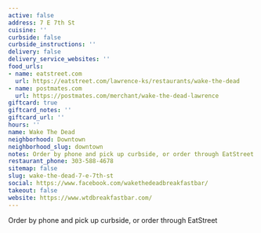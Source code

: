 ```yaml
---
active: false
address: 7 E 7th St
cuisine: ''
curbside: false
curbside_instructions: ''
delivery: false
delivery_service_websites: ''
food_urls:
- name: eatstreet.com
  url: https://eatstreet.com/lawrence-ks/restaurants/wake-the-dead
- name: postmates.com
  url: https://postmates.com/merchant/wake-the-dead-lawrence
giftcard: true
giftcard_notes: ''
giftcard_url: ''
hours: ''
name: Wake The Dead
neighborhood: Downtown
neighborhood_slug: downtown
notes: Order by phone and pick up curbside, or order through EatStreet
restaurant_phone: 303-588-4678
sitemap: false
slug: wake-the-dead-7-e-7th-st
social: https://www.facebook.com/wakethedeadbreakfastbar/
takeout: false
website: https://www.wtdbreakfastbar.com/
---
```


Order by phone and pick up curbside, or order through EatStreet